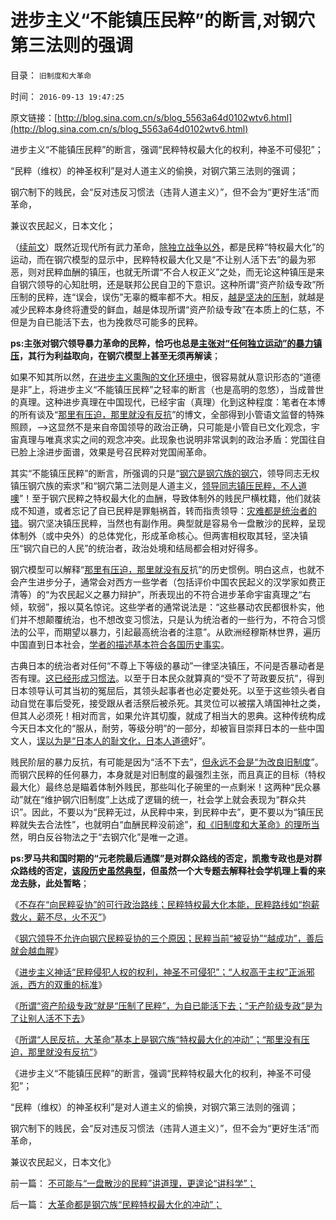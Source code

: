 # 进步主义“不能镇压民粹”的断言,对钢穴第三法则的强调

目录： `旧制度和大革命` 

时间： `2016-09-13 19:47:25` 

原文链接：[http://blog.sina.com.cn/s/blog_5563a64d0102wtv6.html](http://blog.sina.com.cn/s/blog_5563a64d0102wtv6.html)

进步主义“不能镇压民粹”的断言，强调“民粹特权最大化的权利，神圣不可侵犯”；

“民粹（维权）的神圣权利”是对人道主义的偷换，对钢穴第三法则的强调；

钢穴制下的贱民，会“反对违反习惯法（违背人道主义）”，但不会为“更好生活”而革命，

兼议农民起义，日本文化；

（[续前文](../../../2016/9/12/大革命都是钢穴族“民粹特权最大化的冲动”；.md)）既然近现代所有武力革命，[除独立战争以外](../../../2013/3/18/独立战争如果是正义的，南北战争就是非正义的.md)，都是民粹“特权最大化”的运动，而在钢穴模型的显示中，民粹特权最大化又是“不让别人活下去”的最为邪恶，则对民粹血酬的镇压，也就无所谓“不合人权正义”之处，而无论这种镇压是来自钢穴领导的心知肚明，还是联邦公民自卫的下意识。这种所谓“资产阶级专政”所压制的民粹，连“误会，误伤”无辜的概率都不大。相反，[越是坚决的压制](http://darthvad.blog.sohu.com/252062305.html)，就越是减少民粹本身终将遭受的鲜血，越是体现所谓“资产阶级专政”在本质上的仁慈，不但是为自已能活下去，也为挽救尽可能多的民粹。

**ps:主张对钢穴领导暴力革命的民粹，恰巧也总是[主张对“任何独立运动”的暴力镇压](../../../2016/5/23/“悔约的自由”意味着“社会可以分裂，主权可以分割”；.md)，其行为利益取向，在钢穴模型上甚至无须再解读**；

如果不知其所以然，[在进步主义熏陶的文化环境中](../../../2014/6/19/从李天一水军和袁黑明粉，再看文革左右派的五四精神.md)，很容易就从意识形态的“道德是非”上，将进步主义“不能镇压民粹”之轻率的断言（也是高明的忽悠），当成普世的真理。这种进步真理在中国现代，已经宇宙（真理）化到这种程度：笔者在本博的所有谈及“[那里有压迫，那里就没有反抗](../../../2009/8/24/那里有压迫，那里就没有反抗.md)”的博文，全部得到小管语文监督的特殊照顾，——>这显然不是来自帝国领导的政治正确，只可能是小管自已文化观念，宇宙真理与唯真求实之间的观念冲突。此现象也说明非常讽刺的政治矛盾：党国往自已脸上涂进步面谱，效果是号召民粹对党国闹革命。

其实“不能镇压民粹”的断言，所强调的只是“[钢穴是钢穴族的钢穴](../../../2016/9/9/民粹在科学面前理亏，钢穴领导在民粹面前理亏.md)，领导同志无权镇压钢穴族的索求”和“钢穴第二法则是人道主义，[领导同志镇压民粹，不人道噢](../../../2016/4/18/“道德哲学＝伦理学”之所谓“普世价值观”于国际法；.md)”！至于钢穴民粹之特权最大化的血酬，导致体制外的贱民尸横枕籍，他们就装成不知道，或者忘记了自已民粹是罪魁祸首，转而指责领导：[灾难都是统治者的错](../../../2009/7/5/历史责任归咎于毛主席是不公正的.md)。钢穴坚决镇压民粹，当然也有副作用。典型就是容易令一盘散沙的民粹，呈现体制外（或中央外）的总体党化，形成革命核心。但两害相权取其轻，坚决镇压“钢穴自已的人民”的统治者，政治处境和结局都会相对好得多。

钢穴模型可以解释“[那里有压迫，那里就没有反](../../../2015/1/14/托克维尔法则，解读法国古拉格群岛的大革命.md)抗”的历史惯例。明白这点，也就不会产生进步分子，通常会对西方一些学者（包括评价中国农民起义的汉学家如费正清等）的“为农民起义之暴力辩护”，所表现出的不符合进步革命宇宙真理之“右倾，软弱”，报以莫名惊诧。这些学者的通常说法是：“这些暴动农民都很朴实，他们并不想颠覆统治，也不想改变习惯法，只是认为统治者的一些行为，不符合习惯法的公平，而期望以暴力，引起最高统治者的注意”。从欧洲经穆斯林世界，遍历中国直到日本社会，[学者的描述基本符合各国历史事实](../../../2011/11/12/农民起义和公有制社会的自然灾害.md)。

古典日本的统治者对任何“不尊上下等级的暴动”一律坚决镇压，不问是否暴动者是否有理。[这已经形成习惯法](../../../2011/10/7/法制的核心是习惯法，习惯法不是实在法，更非自然法.md)。以至于日本民众就算真的“受不了苛政要反抗”，得到日本领导认可其当初的冤屈后，其领头起事者也必定要处死。以至于这些领头者自动自觉在事后受死，接受跟从者活祭后被杀死。其灵位可以被摆入靖国神社之类，但其人必须死！相对而言，如果允许其切腹，就成了相当大的恩典。这种传统构成今天日本文化的“服从，耐劳，等级分明”的一部分，却被盲目崇拜日本的一些中国文人，[误以为是“日本人的耻文化，日本人道德](../../../2011/1/6/日本传统文化拖了日本经济的后腿.md)好”。

贱民阶层的暴力反抗，有可能是因为“活不下去”，[但永远不会是“为改良旧制度](../../../2013/5/25/传统文化中的暴民运动，农民起义，阶级斗争，亡天下.md)”。而钢穴民粹的任何暴力，本身就是对旧制度的最强烈主张，而且真正的目标（特权最大化）最终总是瞄着体制外贱民，那些叫化子碗里的一点剩米！这两种“民众暴动”就在“维护钢穴旧制度”上达成了逻辑的统一，社会学上就会表现为“群众共识”。因此，不要以为“民粹无过，从民粹中来，到民粹中去”，更不要以为“镇压民粹就失去合法性”，也就明白“血酬民粹没前途”，[和《旧制度和大革命》的理所当](../../../2013/5/30/《旧制度和大革命》阶层图解，特权边际和托克维尔脊.md)然，明白反谷物法之于“去钢穴化”是唯一之道。

**ps:罗马共和国时期的“元老院最后通牒”是对群众路线的否定，凯撒专政也是对群众路线的否定，[该段历史虽然典型](../../../2010/8/12/“N党制”的罗马走进了死胡同.md)，但虽然一个大专题去解释社会学机理上看的来龙去脉，此处暂略**；

《[不存在“向民粹妥协”的可行政治路线；民粹特权最大化本能，民粹路线如“抱薪救火，薪不尽，火不灭”](../../../2016/9/8/民粹路线如“抱薪救火，薪不尽，火不灭”；.md)》

《[钢穴领导不允许向钢穴民粹妥协的三个原因；民粹当前“被妥协”“越成功”，善后就会越血腥](../../../2016/9/9/民粹在科学面前理亏，钢穴领导在民粹面前理亏.md)》

《[进步主义神话“民粹侵犯人权的权利，神圣不可侵犯”；“人权高于主权”正派邪派，西方的双重的标准](../../../2016/9/10/“让中国再做三百年殖民地”的“爱国”的进步主义.md)》

《[所谓“资产阶级专政”就是“压制了民粹”，](../../../2016/9/11/所谓“资产阶级专政”，就是“对民粹的压制”.md)[为自已能活下去；“无产阶级专政”是为了让别人活不下去](../../../2016/9/11/所谓“资产阶级专政”，就是“对民粹的压制”.md)》

《[所谓“人民反抗，大革命”基本上是钢穴族“特权最大化的冲动”；“那里没有压迫，那里就没有反抗”](../../../2016/9/12/大革命都是钢穴族“民粹特权最大化的冲动”；.md)》

《进步主义“不能镇压民粹”的断言，强调“民粹特权最大化的权利，神圣不可侵犯”；

“民粹（维权）的神圣权利”是对人道主义的偷换，对钢穴第三法则的强调；

钢穴制下的贱民，会“反对违反习惯法（违背人道主义）”，但不会为“更好生活”而革命，

兼议农民起义，日本文化》

前一篇： [不可能与“一盘散沙的民粹”讲道理，更遑论“讲科学”；](../../../2016/9/14/不可能与“一盘散沙的民粹”讲道理，更遑论“讲科学”；.md)

后一篇： [大革命都是钢穴族“民粹特权最大化的冲动”；](../../../2016/9/12/大革命都是钢穴族“民粹特权最大化的冲动”；.md)

